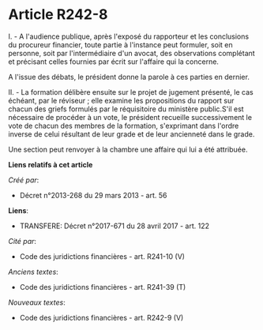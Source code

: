 # Article R242-8

I. - A l'audience publique, après l'exposé du rapporteur et les conclusions du procureur financier, toute partie à l'instance
peut formuler, soit en personne, soit par l'intermédiaire d'un avocat, des observations complétant et précisant celles
fournies par écrit sur l'affaire qui la concerne. 

A l'issue des débats, le président donne la parole à ces parties en dernier. 

II. - La formation délibère ensuite sur le projet de jugement présenté, le cas échéant, par le réviseur ; elle examine les
propositions du rapport sur chacun des griefs formulés par le réquisitoire du ministère public.S'il est nécessaire de
procéder à un vote, le président recueille successivement le vote de chacun des membres de la formation, s'exprimant dans
l'ordre inverse de celui résultant de leur grade et de leur ancienneté dans le grade. 

Une section peut renvoyer à la chambre une affaire qui lui a été attribuée.

**Liens relatifs à cet article**

_Créé par_:

  - Décret n°2013-268 du 29 mars 2013 - art. 56

**Liens**:

  - TRANSFERE: Décret n°2017-671 du 28 avril 2017 - art. 122

_Cité par_:

  - Code des juridictions financières - art. R241-10 (V)

_Anciens textes_:

  - Code des juridictions financières - art. R241-39 (T)

_Nouveaux textes_:

  - Code des juridictions financières - art. R242-9 (V)
